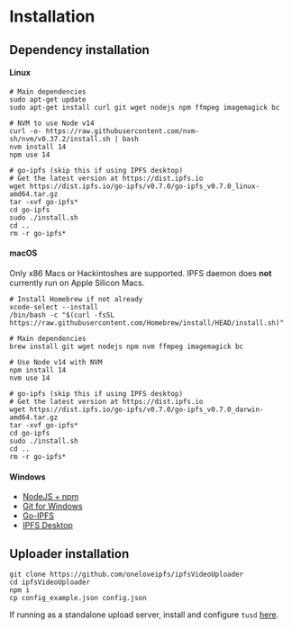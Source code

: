 # Installation

## Dependency installation

#### Linux

```
# Main dependencies
sudo apt-get update
sudo apt-get install curl git wget nodejs npm ffmpeg imagemagick bc

# NVM to use Node v14
curl -o- https://raw.githubusercontent.com/nvm-sh/nvm/v0.37.2/install.sh | bash
nvm install 14
npm use 14

# go-ipfs (skip this if using IPFS desktop)
# Get the latest version at https://dist.ipfs.io
wget https://dist.ipfs.io/go-ipfs/v0.7.0/go-ipfs_v0.7.0_linux-amd64.tar.gz
tar -xvf go-ipfs*
cd go-ipfs
sudo ./install.sh
cd ..
rm -r go-ipfs*
```

#### macOS

Only x86 Macs or Hackintoshes are supported. IPFS daemon does **not** currently run on Apple Silicon Macs.

```
# Install Homebrew if not already
xcode-select --install
/bin/bash -c "$(curl -fsSL https://raw.githubusercontent.com/Homebrew/install/HEAD/install.sh)"

# Main dependencies
brew install git wget nodejs npm nvm ffmpeg imagemagick bc

# Use Node v14 with NVM
npm install 14
nvm use 14

# go-ipfs (skip this if using IPFS desktop)
# Get the latest version at https://dist.ipfs.io
wget https://dist.ipfs.io/go-ipfs/v0.7.0/go-ipfs_v0.7.0_darwin-amd64.tar.gz
tar -xvf go-ipfs*
cd go-ipfs
sudo ./install.sh
cd ..
rm -r go-ipfs*
```

#### Windows

* [NodeJS + npm](https://nodejs.org)
* [Git for Windows](https://git-scm.com/download/win)
* [Go-IPFS](https://github.com/ipfs/go-ipfs/releases)
* [IPFS Desktop](https://github.com/ipfs-shipyard/ipfs-desktop/releases)

## Uploader installation

```
git clone https://github.com/oneloveipfs/ipfsVideoUploader
cd ipfsVideoUploader
npm i
cp config_example.json config.json
```

If running as a standalone upload server, install and configure `tusd` [here](https://github.com/oneloveipfs/ipfsVideoUploader/blob/master/docs/ResumableUploads.md).